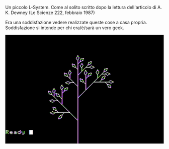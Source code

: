 Un piccolo L-System. Come al solito scritto dopo la lettura dell'articolo di A. K. Dewney (Le Scienze 222, febbraio 1987)

Era una soddisfazione vedere realizzate queste cose a casa propria.
Soddisfazione si intende per chi era/è/sarà un vero geek.

![Plant](https://github.com/MarcoVerpelli/Sorgenti-Apple-II/blob/master/GraFORTH/PLANT/Plant.png)

